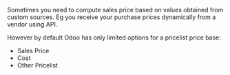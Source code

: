 Sometimes you need to compute sales price based on values obtained from custom sources. Eg you receive your purchase prices dynamically from a vendor using API.

However by default Odoo has only limited options for a pricelist price base:

- Sales Price
- Cost
- Other Pricelist